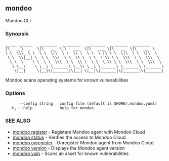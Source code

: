 ## mondoo

Mondoo CLI

### Synopsis

```
_____ ______   ________  ________   ________  ________  ________
|\   _ \  _   \|\   __  \|\   ___  \|\   ___ \|\   __  \|\   __  \
\ \  \\\__\ \  \ \  \|\  \ \  \\ \  \ \  \_|\ \ \  \|\  \ \  \|\  \
 \ \  \\|__| \  \ \  \\\  \ \  \\ \  \ \  \ \\ \ \  \\\  \ \  \\\  \
  \ \  \    \ \  \ \  \\\  \ \  \\ \  \ \  \_\\ \ \  \\\  \ \  \\\  \
   \ \__\    \ \__\ \_______\ \__\\ \__\ \_______\ \_______\ \_______\
    \|__|     \|__|\|_______|\|__| \|__|\|_______|\|_______|\|_______|

```

Mondoo scans operating systems for known vulnerabilities


### Options

```
      --config string   config file (default is $HOME/.mondoo.yaml)
  -h, --help            help for mondoo
```

### SEE ALSO

* [mondoo register](mondoo_register.md)	 - Registers Mondoo agent with Mondoo Cloud
* [mondoo status](mondoo_status.md)	 - Verifies the access to Mondoo Cloud
* [mondoo unregister](mondoo_unregister.md)	 - Unregister Mondoo agent from Mondoo Cloud
* [mondoo version](mondoo_version.md)	 - Displays the Mondoo agent version
* [mondoo vuln](mondoo_vuln.md)	 - Scans an asset for known vulnerabilities

